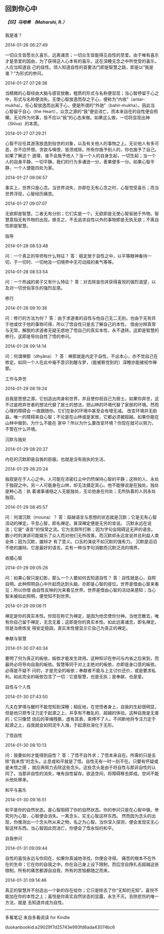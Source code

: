 ## 回到你心中

##### 【印】马哈希 （Maharshi, R.）

  

  我是谁？

  

2014-01-26 06:27:49

一切众生皆愿长久喜乐，远离诸苦；一切众生皆能得见自性的至爱。由于唯有喜乐才是至爱的因由，为了获得这人心本有的喜乐，这在深睡无念之中所觉受的喜乐，人应当知道自
己的自性。领人知道自性的首要法门即是智慧之路，即是以“我是谁？”为形式的参问。

  

2014-01-27 07:28:38

当精微的心智经由大脑与感官放散，粗质的形式与名称便显现；当心智停留于心之中，形式与名称便消失。无使心智放逸而存之于心，便称为“内收”（antar-
mukha）。任心智放逸而出离于心，便是所谓的“外驰”（bahir-mukha）。因此当心智留于自心（the
Heart），众念之源的“我”便会消亡，而本来自在的自性便会照耀。无论所为何事，皆不应以“我”的心态来做。如果这么做，一切将显现出神（Shīva）的本质。

  

2014-01-27 07:29:21

心智不应任其游荡放逸到俗世的对象，以及有关他人的事物之上。无论他人有多可恶，亦不应怀恨。贪欲与嗔恨，皆须戒除。所有你施予别人的，你也施予了自己。如果了解这个
道理，谁不会施予他人？当一个人的自身生起，一切生起；当一个人的自身平静，一切平静。我们的行为多谦逊一分，善果便多一分。如果心智平静，一个人便能四处为家。

  

2014-01-27 09:06:57

事实上，世界只是心念。当世界消失，亦即在无有心念之时，心智觉受喜乐；而当世界浮现，心智经历痛苦。

  

2014-01-27 09:07:07

无欲即是智慧。二者无有分别；它们实是一个。无欲即是无使心智驱驰于外物。智慧意指无有外物的出现。换言之，不去追求自性以外的事物即是无执无欲；不离自性即是智慧。

  

  指导

  

2014-01-28 08:53:48

问：一个真正的导师有什么特征？ 答：稳定居于自性之中，以平等眼神看待一切，于一切时、一切地及一切境界中无可动摇的勇气等等。

  

2014-01-28 08:53:54

问：一个热诚的弟子又有什么特征？ 答：对去除哀伤并获得喜悦的强烈渴望，以及对一切世俗享乐的强烈反感。

  

  修行

  

2014-01-28 09:10:36

问：修行的方法为何？ 答：由于求道者的自性与他自己无二无别，也由于无有异于他或优于他的事物可得，所以了悟自性只是去了解自己的本性。
借由分辨真常与无常，解脱的求道者无疑无惑地了悟自己的真实本性，永不退转。这即是智慧的修行。这即是导向自性了悟的参问。

  

2014-01-28 09:14:14

问：何谓禅那（dhyāna）？ 答：禅那就是内定于自性，不出本心，亦不觉自己在修定。如同一个人在此中毫不意识到醒与梦，（能被察觉到的）深睡亦能被视作禅那。

  

  工作与弃世

  

2014-01-29 08:19:24

自我是思想之源。它创造出肉身和世界，并且使你视自己为居士。如果你弃世，这不过是把弃世者的想法代替了居士的想法，把山林的环境代替了家居的环境。然而心理的障碍会
一直跟随你。它们在新的环境中甚至会有增无减。 改变环境并无助益。唯一的障碍来自心智；不论是在山林或是家居，它都必须被超越。如果你能在山林中做到，为什么不能在
家中？所以为什么要改变环境？你现在就可以努力，不管在什么环境。

  

  沉默与独处

  

2014-01-29 08:20:27

内在的沉默即是自我的臣服。也就是没有我执的生活。

  

2014-01-29 08:20:24

独寂是在于人心之中。人可能在浓密红尘中仍然保持心智的平静；这样的人、永处于独寂之中。另一人可能身在山林，却无法摄定其心。他不能够说是在独处。独处是种心态：执
着诸事诸相之人无能独处，无论他身在何处；无所执着的人则永处独寂。

  

2014-01-29 08:45:57

问：何谓沉默（mouna）？ 答：超越语言与思想的状态就是沉默；它是无有心智活动的禅定。平息心智，即名禅定。甚深禅定便是无穷的宣说。 沉默永远在说法；它是“
语言”的恒常之流。它为言辞所打断；因为字句会阻碍这无声的语言。数小时的演讲可能娱乐了众人而对他们无所改善。而沉默却永远宣说并且利益人类全体；因为沉默，雄辩才
有了意义。口舌的演说不如沉默的强有力。 沉默是滔滔不绝的雄辩。它是最好的语言。实有一种当字句消歇而沉默泛流的境界。

  

  收摄心智

  

2014-01-29 09:05:26

问：如果心智只是幻影，那么一个人要如何去知道自性？ 答：自性就是心，自照自明。此种照明自心中升起而达到头脑，亦即是心智的座位。世界是借由心智来看见；所以你借
由自性反映的光来看见世界。世界是借由心智的活动来感知；当心智未被如此照明，便觉知不到世界。

  

2014-01-29 09:06:11

禅定是你的真实本性。你现在称它为禅定，是因为他念使你分神。当他念散去，唯有你自己留于禅定，无念无着；这即是你的真实本性。如此远离诸念，即名禅定。但是当修炼变
得安定稳固，真实本性便显示它自己为真正的禅定。

  

  奉献与智慧

  

2014-01-30 07:40:34

要明了何为真正的皈依，皈依才能发生效用。这种知识在参问与内省之后来到，而最终必将导向自我的皈依。智慧等同于对上主绝对的皈依，亦即是身口意的皈依。必得是不疑不
问的，才是完全的皈依；奉献者不能与上主讨价还价，或是要求私利。如此完全的皈依包含了一切：它是智慧，也是无执；是奉献，也是爱。

  

  自性与个人性

  

2014-01-30 07:43:50

凡夫在梦境与醒时不能觉知到深睡；相反地，在觉悟者身上，自我的生起很明显，但是他只把专注力定于起源之上，并享有不散乱的、超越的体验。这种自我是无害的；它只像焚
烧后的草绳残骸，虚有其表，束缚不了人。不间断地将专注力定于起源之上，自我就会如同泥牛入海，于起源处溶化于无形。

  

  了悟自性

  

2014-01-30 08:10:13

问：我要如何才能得到自性？ 答：了悟不自外求；了悟本来自在。所需的只是去除“我未悟”的念头。止息或和平就是了悟。自性无有一时一刻不在。只要有怀疑或是未悟之感
，就应再努力去除这些念头。这些念头是由于将自性与那非自性的认同了。当那非自性的消失，唯有自性留存。欲造空间，将障碍移去即成。空间不能从他处移来。

  

  和平与喜乐

  

2014-01-30 09:16:51

和平是你的自然状态。是心智阻碍了你的自然状态。你的参问只是在心智中做。参究何为心智，心智便会消失。一离念头，实无心智这样东西。
然而因为念头的出现，你推测出一个念头所从来之物，名之为心智。当你深入探测，便会发现实无心智这样东西。当心智因此而消亡，你便会了悟永恒的和平。

  

  自我参问

  

2014-01-31 09:09:44

自性的喜悦永远与你同在，如果你真诚地寻找，你便会寻得。
痛苦的根本不在外在的生命；它在你的自我之中。你在自己身上设下限制，而后空自挣扎去超越这些限制。所有的痛苦都源自自我，所有的苦恼都随之而来。

  

2014-01-31 09:14:46

真正的智慧并不创造出一个新的存在给你；它只是除去了你“无知的无知”。喜悦不能加在你的本性之上；喜悦是你真实自然状态的显露，永生不灭。去除悲伤的唯一方法，就是
去知道并成为自性。

* * *

多看笔记 来自多看阅读 for Kindle

duokanbookid:a29029f7d25743e993fd6ada43074bc6

